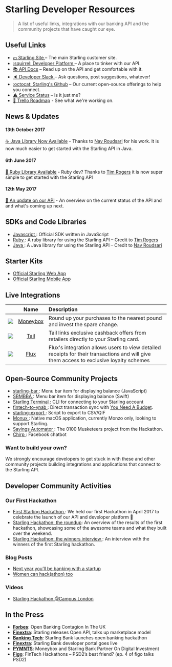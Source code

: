 # Starling Developer Resources
> A list of useful links, integrations with our banking API and the community projects that have caught our eye.

## Useful Links
- [:pound: Starling Site ](https://starlingbank.com) – The main Starling customer site.
- [:squirrel: Developer Platform ](https://developer.starlingbank.com) – A place to tinker with our API.
- [:books: API Docs](https://developer.starlingbank.com/docs) – Read up on the API and get comfortable with it.
- [:speaker: Developer Slack ](https://developer.starlingbank.com/community) – Ask questions, post suggestions, whatever!
- [:octocat: Starling's Github](https://github.com/starlingbank) – Our current open-source offerings to help you connect.
- [:warning: Service Status](https://starlingbank.statuspage.io/) – Is it just me?
- [:rocket: Trello Roadmap](https://trello.com/b/wp8bOZPL/starling-developers-roadmap) - See what we're working on.

## News & Updates
#### 13th October 2017
[:coffee: Java Library Now Available](https://github.com/rzari/jarling) - Thanks to [Nav Roudsari](https://github.com/rzari) for his work. It is now much easier to get started with the Starling API in Java.
#### 6th June 2017
[:red_circle: Ruby Library Available](https://github.com/timrogers/starling-ruby) - Ruby dev? Thanks to [Tim Rogers](https://github.com/timrogers) it is now super simple to get started with the Starling API
#### 12th May 2017
[:tada: An update on our API](https://www.starlingbank.com/api-update/) - An overview on the current status of the API and and what's coming up next.

## SDKs and Code Libraries
- [ Javascript ](https://github.com/starlingbank/starling-developer-sdk): Official SDK written in JavaScript
- [ Ruby ](https://github.com/timrogers/starling-ruby): A ruby library for using the Starling API – Credit to [Tim Rogers](https://github.com/timrogers)
- [ Java ](https://github.com/rzari/jarling): A Java library for using the Starling API – Credit to [Nav Roudsari](https://github.com/rzari)

## Starter Kits
- [ Official Starling Web App ](https://github.com/starlingbank/starling-api-web-starter-kit/)
- [ Official Starling Mobile App ](https://github.com/starlingbank/starling-api-mobile-starter-kit/)

## Live Integrations
|     |     Name     | Description |
| ------------- |:-------------:| :-----|
| ![ ](http://is3.mzstatic.com/image/thumb/Purple122/v4/c5/01/44/c501442a-70e9-a0de-597b-757f5dfa4ae2/source/60x60bb.jpg)     | [ Moneybox ](https://moneyboxapp.com) | Round up your purchases to the nearest pound and invest the spare change. |
| ![](http://is2.mzstatic.com/image/thumb/Purple111/v4/e1/59/63/e15963fd-5e9f-dad5-a789-0156a9bb575f/source/60x60bb.jpg)      | [Tail](https://www.tail.at) | Tail links exclusive cashback offers from retailers directly to your Starling card. |
| ![](https://pbs.twimg.com/profile_images/905841456648159232/4Y2jjaS7_bigger.jpg)      | [ Flux ](https://tryflux.com)    |   Flux's integration allows users to view detailed receipts for their transactions and will give them access to exclusive loyalty schemes |


## Open-Source Community Projects
- [ starling-bar ](https://github.com/sprusr/starling-bar): Menu bar item for displaying balance (JavaScript)
- [ SBMBBA ](https://github.com/abdulajet/SBMBBA): Menu bar item for displaying balance (Swift)
- [ Starling Terminal ](https://github.com/timrogers/starling-terminal): CLI for connecting to your Starling account
- [ fintech-to-ynab ](https://github.com/scottrobertson/fintech-to-ynab): Direct transaction sync with [You Need A Budget](https://www.youneedabudget.com).
- [ starling-export ](https://github.com/scottrobertson/starling-export): Script to export to CSV/QIF
- [ Monux ](https://github.com/robjtede/monux): Native macOS application, currently Monzo only, looking to support Starling.
- [ Savings Automator ](https://github.com/mattdean1/savings-automator): The 0100 Musketeers project from the Hackathon.
- [ Chirp ](https://github.com/HarriBellThomas/Chirp): Facebook chatbot

### Want to build your own?
We strongly encourage developers to get stuck in with these and other community projects building integrations and applications that connect to the Starling API. 

## Developer Community Activities 

### Our First Hackathon

- [ First Starling Hackathon ](https://www.starlingbank.com/hackathon/): We held our first Hackathon in April 2017 to celebrate the launch of our API and developer platform 🎉
- [ Starling Hackathon: the roundup](https://www.starlingbank.com/starling-hackathon-the-roundup/): An overview of the results of the first hackathon, showcasing some of the awesome teams and what they built over the weekend.
- [ Starling Hackathon: the winners interview ](https://www.starlingbank.com/starling-hackathon-the-winners/): An interview with the winners of the first Starling hackathon. 

### Blog Posts
- [ Next year you’ll be banking with a startup ](https://blog.decoded.com/next-year-youll-be-banking-with-a-startup-8b5fb7e9251d)
- [ Women can hack(athon) too ](https://medium.com/@michellebrien/women-can-hack-athon-too-1761aac6ed2)

### Videos
- [ Starling Hackathon @Campus London ](https://www.youtube.com/watch?v=bzd5EKDrXSc) 

## In the Press
- [__Forbes__](https://www.forbes.com/sites/lawrencewintermeyer/2017/04/07/open-banking-contagion-in-the-uk/#20734f748af5): Open Banking Contagion In The UK 
- [ __Finextra__](https://www.finextra.com/newsarticle/30183/starling-releases-open-api-talks-up-marketplace-model): Starling releases Open API, talks up marketplace model 
- [ __Banking Tech__](http://www.bankingtech.com/744702/starling-bank-launches-open-banking-hackathon/): Starling Bank launches open banking hackathon 
- [ __Finextra__](https://www.finextra.com/pressarticle/68797/starling-bank-developer-portal-goes-live): Starling Bank developer portal goes live 
- [ __PYMNTS__](http://www.pymnts.com/news/partnerships-acquisitions/2017/moneybox-and-starling-bank-partner-on-digital-investment-mobile-app-uk/): Moneybox and Starling Bank Partner On Digital Investment 
- [ __Figo__](https://www.figo.io/en/blog/fintech-hackathons-psd2s-best-friend/): FinTech Hackathons – PSD2’s best friend? (ep. 4 of figo talks PSD2) 

